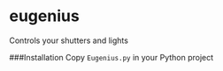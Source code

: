 # eugenius
Controls your shutters and lights

###Installation
Copy  `Eugenius.py` in your Python project
